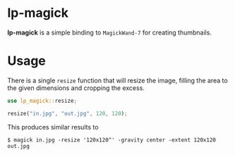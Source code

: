 # lp-magick

**lp-magick** is a simple binding to `MagickWand-7` for creating thumbnails.

# Usage

There is a single `resize` function that will resize the image, filling the
area to the given dimensions and cropping the excess.

```rust
use lp_magick::resize;

resize("in.jpg", "out.jpg", 120, 120);
```

This produces similar results to

    $ magick in.jpg -resize '120x120^' -gravity center -extent 120x120 out.jpg
